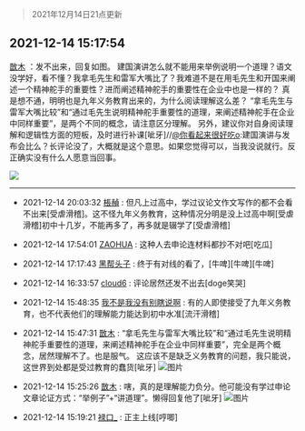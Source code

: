> 2021年12月14日21点更新
<link rel="stylesheet" href="https://cdn.jsdelivr.net/gh/taotie6/sampleJSON@main/css/photo_show.css">
<meta name="referrer" content="no-referrer" />


 ## 2021-12-14 15:17:54 

 [㪚木](https://www.coolapk.com/feed/32122113?shareKey=ZjA0Y2YxNmNkN2JlNjFiODRmMmY~) ：发不出来，回复如图。
建国演讲怎么就不能用来举例说明一个道理？语文没学好，看不懂？我拿毛先生和雷军大嘴比了？我难道不是在用毛先生和开国来阐述一个精神舵手的重要性？进而阐述精神舵手的重要性在企业中也是一样的？
真是想不通，明明也是九年义务教育出来的，为什么阅读理解这么差？<!--break-->
“拿毛先生与雷军大嘴比较”和“通过毛先生说明精神舵手重要性的道理，来阐述精神舵手在企业中同样重要”，是两个不同的概念，请注意区分理解。
另外，建议你对自身阅读理解和逻辑性方面的短板，及时进行补课[呲牙]//<a class="feed-link-uname" href="/u/你看起来很好吃o">@你看起来很好吃o</a>:建国演讲与发布会比么？长评论没了，大概就是这个意思。如果您觉得可以，当我没说就行。反正确实没有什么人愿意当回事。 

<div class="album">
<img class="img-item" src="https://image.coolapk.com/feed/2021/1214/15/1081091_521aad06_6273_6812_103@1080x1760.png" />
</div>

 ------- 

- 2021-12-14 20:03:32 [棖赬](uid=931767) : 但凡上过高中，学过议论文作文写作的都不会看不出来[受虐滑稽]。这不怪九年义务教育，这种情况分明是没上过高中啊[受虐滑稽]初中十几岁，不能再多了，再多就是辍学了[受虐滑稽] 

- 2021-12-14 17:54:01 [ZAOHUA](uid=1930793) : 这种人去申论连材料都抄不对吧[吃瓜] 

- 2021-12-14 17:17:43 [黑帮头子](uid=2838832) : 终于有对线的看了，[牛啤][牛啤][牛啤] 

- 2021-12-14 16:33:57 [cloud6](uid=852635) : 评论居然还发不出去[doge笑哭] 

- 2021-12-14 15:48:35 [我不是我没有别瞎说啊](uid=2231912) : 有的人即使接受了九年义务教育，也不代表他们的理解能力能达到初中水准[流汗滑稽] 

- 2021-12-14 15:47:31 [㪚木](uid=1081091) : “拿毛先生与雷军大嘴比较”和“通过毛先生说明精神舵手重要性的道理，来阐述精神舵手在企业中同样重要”，完全是两个概念，居然理解不了。也是服气。
这应该不是缺乏义务教育的问题，我只能说，这世界到处都是受过教育的蠢货[呲牙] ![图片](https://image.coolapk.com/feed/2021/1214/15/1081091_f37c2804_7026_2613_31@592x876.jpeg)

- 2021-12-14 15:25:26 [㪚木](uid=1081091) : 嗐，真的是理解能力负分。他可能没有学过申论文章论证方式：“举例子”+“讲道理”。懒得回复他了[呲牙] ![图片](https://image.coolapk.com/feed/2021/1214/15/1081091_fba2dac2_6725_9363_936@1080x1695.jpeg)

- 2021-12-14 15:19:21 [禄口_](uid=1005884) : 正主上线[哼唧] 

